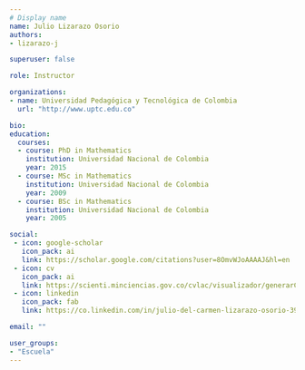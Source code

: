 ```yaml
---
# Display name
name: Julio Lizarazo Osorio
authors:
- lizarazo-j

superuser: false

role: Instructor

organizations:
- name: Universidad Pedagógica y Tecnológica de Colombia
  url: "http://www.uptc.edu.co"

bio: 
education:
  courses:
  - course: PhD in Mathematics
    institution: Universidad Nacional de Colombia
    year: 2015
  - course: MSc in Mathematics
    institution: Universidad Nacional de Colombia
    year: 2009
  - course: BSc in Mathematics
    institution: Universidad Nacional de Colombia
    year: 2005

social:
 - icon: google-scholar
   icon_pack: ai
   link: https://scholar.google.com/citations?user=8OmvWJoAAAAJ&hl=en
 - icon: cv
   icon_pack: ai
   link: https://scienti.minciencias.gov.co/cvlac/visualizador/generarCurriculoCv.do?cod_rh=0000521728
 - icon: linkedin
   icon_pack: fab
   link: https://co.linkedin.com/in/julio-del-carmen-lizarazo-osorio-398ba81a3

email: ""

user_groups:
- "Escuela"
---
```

